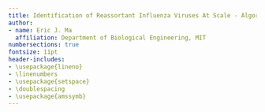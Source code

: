 ```yaml
---
title: Identification of Reassortant Influenza Viruses At Scale - Algorithm and Applications
author:
- name: Eric J. Ma
  affiliation: Department of Biological Engineering, MIT
numbersections: true
fontsize: 11pt
header-includes:
- \usepackage{lineno}
- \linenumbers
- \usepackage{setspace}
- \doublespacing
- \usepackage{amssymb}
---
```

